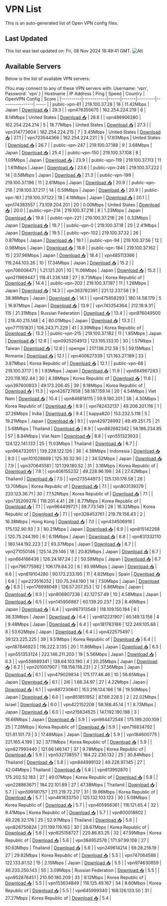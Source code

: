 # VPN List

This is an auto-generated list of Open VPN config files.

## Last Updated

This list was last updated on: Fri, 08 Nov 2024 18:49:41 GMT.
![Alt](https://repobeats.axiom.co/api/embed/186b98318ef1479477931607c1ad7d823f12451f.svg "Repobeats analytics image")

## Available Servers

Below is the list of available VPN servers:

(You may connect to any of these VPN servers with: Username: 'vpn', Password: 'vpn'.)
| Hostname | IP Address | Ping | Speed | Country | OpenVPN Config | Score |
|----------|------------|------|-------|---------|----------------| ----- |
| public-vpn-81 | 219.100.37.28 | 18 | 11.42Mbps | Japan | [Download 📥](./configs/server_0_JP.ovpn) | 29.3 |
| vpn476355675 | 162.254.224.219 | 6 | 8.14Mbps | United States | [Download 📥](./configs/server_1_US.ovpn) | 28.6 |
| vpn486906280 | 162.254.224.214 | 5 | 18.77Mbps | United States | [Download 📥](./configs/server_2_US.ovpn) | 27.3 |
| vpn314773604 | 162.254.224.215 | 7 | 3.45Mbps | United States | [Download 📥](./configs/server_3_US.ovpn) | 27.1 |
| vpn723544366 | 162.254.224.221 | 5 | 17.83Mbps | United States | [Download 📥](./configs/server_4_US.ovpn) | 26.7 |
| public-vpn-247 | 219.100.37.188 | 9 | 3.68Mbps | Japan | [Download 📥](./configs/server_5_JP.ovpn) | 25.4 |
| public-vpn-150 | 219.100.37.108 | 8 | 1.09Mbps | Japan | [Download 📥](./configs/server_6_JP.ovpn) | 23.9 |
| public-vpn-119 | 219.100.37.113 | 11 | 1.61Mbps | Japan | [Download 📥](./configs/server_7_JP.ovpn) | 23.6 |
| public-vpn-246 | 219.100.37.222 | 14 | 0.58Mbps | Japan | [Download 📥](./configs/server_8_JP.ovpn) | 21.3 |
| public-vpn-199 | 219.100.37.196 | 11 | 2.61Mbps | Japan | [Download 📥](./configs/server_9_JP.ovpn) | 20.9 |
| public-vpn-216 | 219.100.37.217 | 14 | 0.59Mbps | Japan | [Download 📥](./configs/server_10_JP.ovpn) | 20.9 |
| public-vpn-161 | 219.100.37.122 | 18 | 4.18Mbps | Japan | [Download 📥](./configs/server_11_JP.ovpn) | 20.1 |
| vpn174383557 | 73.109.204.201 | 20 | 0.00Mbps | United States | [Download 📥](./configs/server_12_US.ovpn) | 20.0 |
| public-vpn-214 | 219.100.37.216 | 8 | 1.23Mbps | Japan | [Download 📥](./configs/server_13_JP.ovpn) | 19.8 |
| public-vpn-221 | 219.100.37.218 | 26 | 0.32Mbps | Japan | [Download 📥](./configs/server_14_JP.ovpn) | 19.7 |
| public-vpn-0 | 219.100.37.18 | 20 | 2.41Mbps | Japan | [Download 📥](./configs/server_15_JP.ovpn) | 19.5 |
| public-vpn-102 | 219.100.37.32 | 26 | 0.87Mbps | Japan | [Download 📥](./configs/server_16_JP.ovpn) | 19.1 |
| public-vpn-94 | 219.100.37.56 | 12 | 0.98Mbps | Japan | [Download 📥](./configs/server_17_JP.ovpn) | 18.8 |
| public-vpn-184 | 219.100.37.162 | 15 | 237.96Mbps | Japan | [Download 📥](./configs/server_18_JP.ovpn) | 18.4 |
| vpn485113366 | 119.244.103.26 | 10 | 17.34Mbps | Japan | [Download 📥](./configs/server_19_JP.ovpn) | 15.2 |
| vpn706006471 | 1.21.121.201 | 10 | 11.06Mbps | Japan | [Download 📥](./configs/server_20_JP.ovpn) | 15.2 |
| vpn211969447 | 118.41.236.148 | 27 | 8.73Mbps | Korea Republic of | [Download 📥](./configs/server_21_KR.ovpn) | 14.4 |
| public-vpn-202 | 219.100.37.197 | 11 | 1.28Mbps | Japan | [Download 📥](./configs/server_22_JP.ovpn) | 14.3 |
| vpn363782391 | 221.12.237.58 | 9 | 38.98Mbps | Japan | [Download 📥](./configs/server_23_JP.ovpn) | 14.1 |
| vpn475858293 | 180.14.58.179 | 5 | 16.87Mbps | Japan | [Download 📥](./configs/server_24_JP.ovpn) | 13.9 |
| vpn743254364 | 212.19.9.31 | 115 | 21.31Mbps | Russian Federation | [Download 📥](./configs/server_25_RU.ovpn) | 13.4 |
| vpn976049500 | 218.40.215.148 | 4 | 80.01Mbps | Japan | [Download 📥](./configs/server_26_JP.ovpn) | 13.3 |
| vpn771151831 | 106.243.71.229 | 41 | 3.39Mbps | Korea Republic of | [Download 📥](./configs/server_27_KR.ovpn) | 13.2 |
| public-vpn-215 | 219.100.37.182 | 11 | 1.85Mbps | Japan | [Download 📥](./configs/server_28_JP.ovpn) | 12.8 |
| vpn0925204913 | 123.195.133.10 | 30 | 1.57Mbps | Taiwan | [Download 📥](./configs/server_29_TW.ovpn) | 12.6 |
| opengw | 217.138.212.58 | 5 | 59.15Mbps | Romania | [Download 📥](./configs/server_30_RO.ovpn) | 12.1 |
| vpn400627339 | 121.163.27.189 | 33 | 3.87Mbps | Korea Republic of | [Download 📥](./configs/server_31_KR.ovpn) | 12.1 |
| public-vpn-68 | 219.100.37.17 | 9 | 1.93Mbps | Japan | [Download 📥](./configs/server_32_JP.ovpn) | 11.9 |
| vpn684967283 | 220.118.162.44 | 30 | 4.38Mbps | Korea Republic of | [Download 📥](./configs/server_33_KR.ovpn) | 11.6 |
| vpn397600933 | 49.173.206.45 | 39 | 9.18Mbps | Korea Republic of | [Download 📥](./configs/server_34_KR.ovpn) | 11.3 |
| vpn426727658 | 58.187.159.14 | 20 | 4.54Mbps | Viet Nam | [Download 📥](./configs/server_35_VN.ovpn) | 10.4 |
| vpn846818115 | 59.9.180.201 | 38 | 4.30Mbps | Korea Republic of | [Download 📥](./configs/server_36_KR.ovpn) | 9.9 |
| vpn782432137 | 49.206.201.116 | 1 | 37.26Mbps | India | [Download 📥](./configs/server_37_IN.ovpn) | 9.4 |
| kappa820 | 153.232.5.118 | 5 | 19.21Mbps | Japan | [Download 📥](./configs/server_38_JP.ovpn) | 9.1 |
| vpn429728992 | 49.49.251.75 | 21 | 5.68Mbps | Thailand | [Download 📥](./configs/server_39_TH.ovpn) | 8.9 |
| vpn882682342 | 58.186.234.85 | 57 | 8.84Mbps | Viet Nam | [Download 📥](./configs/server_40_VN.ovpn) | 8.8 |
| vpn551323933 | 124.122.141.133 | 25 | 11.03Mbps | Thailand | [Download 📥](./configs/server_41_TH.ovpn) | 8.7 |
| vpn964732051 | 139.228.122.126 | 36 | 4.38Mbps | Indonesia | [Download 📥](./configs/server_42_ID.ovpn) | 8.0 |
| vpn101028669 | 125.30.32.90 | 2 | 34.52Mbps | Japan | [Download 📥](./configs/server_43_JP.ovpn) | 7.9 |
| vpn370645581 | 121.139.180.52 | 31 | 3.16Mbps | Korea Republic of | [Download 📥](./configs/server_44_KR.ovpn) | 7.8 |
| vpn406155232 | 49.228.96.198 | 24 | 27.42Mbps | Thailand | [Download 📥](./configs/server_45_TH.ovpn) | 7.5 |
| vpn273544973 | 125.130.176.58 | 28 | 13.70Mbps | Korea Republic of | [Download 📥](./configs/server_46_KR.ovpn) | 7.1 |
| vpn803139379 | 220.123.36.71 | 30 | 77.52Mbps | Korea Republic of | [Download 📥](./configs/server_47_KR.ovpn) | 7.1 |
| vpn735209276 | 119.201.4.41 | 28 | 8.77Mbps | Korea Republic of | [Download 📥](./configs/server_48_KR.ovpn) | 7.1 |
| vpn964499721 | 59.7.73.149 | 28 | 16.32Mbps | Korea Republic of | [Download 📥](./configs/server_49_KR.ovpn) | 7.1 |
| vpn328453761 | 219.79.156.43 | 2 | 16.38Mbps | Hong Kong | [Download 📥](./configs/server_50_HK.ovpn) | 7.0 |
| vpn434506916 | 175.132.90.93 | 3 | 80.21Mbps | Japan | [Download 📥](./configs/server_51_JP.ovpn) | 6.9 |
| vpn815142268 | 120.75.244.190 | 6 | 6.19Mbps | Japan | [Download 📥](./configs/server_52_JP.ovpn) | 6.8 |
| vpn831332110 | 180.144.192.223 | 2 | 93.37Mbps | Japan | [Download 📥](./configs/server_53_JP.ovpn) | 6.7 |
| vpn271050146 | 125.14.29.146 | 18 | 20.82Mbps | Japan | [Download 📥](./configs/server_54_JP.ovpn) | 6.7 |
| vpn664166436 | 126.24.187.24 | 2 | 50.58Mbps | Japan | [Download 📥](./configs/server_55_JP.ovpn) | 6.7 |
| vpn796775982 | 106.179.84.22 | 6 | 93.98Mbps | Japan | [Download 📥](./configs/server_56_JP.ovpn) | 6.6 |
| vpn619104280 | 90.173.233.195 | 11 | 4.82Mbps | Spain | [Download 📥](./configs/server_57_ES.ovpn) | 6.6 |
| vpn223516252 | 120.75.244.190 | 14 | 7.50Mbps | Japan | [Download 📥](./configs/server_58_JP.ovpn) | 6.5 |
| vpn176998049 | 126.57.207.253 | 12 | 6.86Mbps | Japan | [Download 📥](./configs/server_59_JP.ovpn) | 6.5 |
| vpn806807238 | 42.127.57.49 | 10 | 4.58Mbps | Japan | [Download 📥](./configs/server_60_JP.ovpn) | 6.5 |
| vpn145956887 | 60.139.20.237 | 23 | 8.46Mbps | Japan | [Download 📥](./configs/server_61_JP.ovpn) | 6.4 |
| vpn967313548 | 118.109.150.194 | 6 | 38.33Mbps | Japan | [Download 📥](./configs/server_62_JP.ovpn) | 6.4 |
| vpn812231907 | 60.149.13.158 | 4 | 9.48Mbps | Japan | [Download 📥](./configs/server_63_JP.ovpn) | 6.4 |
| vpn181783186 | 122.249.105.68 | 8 | 53.62Mbps | Japan | [Download 📥](./configs/server_64_JP.ovpn) | 6.4 |
| vpn422575497 | 39.123.225.225 | 39 | 9.51Mbps | Korea Republic of | [Download 📥](./configs/server_65_KR.ovpn) | 6.4 |
| vpn187846923 | 116.222.3.135 | 20 | 11.86Mbps | Japan | [Download 📥](./configs/server_66_JP.ovpn) | 6.3 |
| vpn551353124 | 222.146.211.203 | 19 | 5.56Mbps | Japan | [Download 📥](./configs/server_67_JP.ovpn) | 6.3 |
| vpn558689341 | 138.64.103.190 | 4 | 20.25Mbps | Japan | [Download 📥](./configs/server_68_JP.ovpn) | 6.2 |
| vpn201007907 | 118.156.118.231 | 2 | 37.56Mbps | Japan | [Download 📥](./configs/server_69_JP.ovpn) | 6.1 |
| vpn479029834 | 175.177.46.46 | 10 | 56.65Mbps | Japan | [Download 📥](./configs/server_70_JP.ovpn) | 6.1 |
| 2i6 | 1.66.34.97 | 27 | 4.22Mbps | Japan | [Download 📥](./configs/server_71_JP.ovpn) | 6.1 |
| vpn887230641 | 153.216.134.166 | 18 | 19.50Mbps | Japan | [Download 📥](./configs/server_72_JP.ovpn) | 6.0 |
| vpn851851952 | 87.68.228.5 | 2 | 22.02Mbps | Israel | [Download 📥](./configs/server_73_IL.ovpn) | 6.0 |
| vpn422152208 | 58.188.45.14 | 1 | 8.73Mbps | Japan | [Download 📥](./configs/server_74_JP.ovpn) | 6.0 |
| vpn215634525 | 147.192.190.198 | 3 | 18.66Mbps | Japan | [Download 📥](./configs/server_75_JP.ovpn) | 5.9 |
| vpn984472548 | 175.199.200.109 | 25 | 7.28Mbps | Korea Republic of | [Download 📥](./configs/server_76_KR.ovpn) | 5.9 |
| vpn716834792 | 121.81.101.73 | 3 | 17.48Mbps | Japan | [Download 📥](./configs/server_77_JP.ovpn) | 5.9 |
| vpn184600775 | 221.165.4.199 | 32 | 37.11Mbps | Korea Republic of | [Download 📥](./configs/server_78_KR.ovpn) | 5.9 |
| vpn827993440 | 121.66.146.147 | 37 | 9.78Mbps | Korea Republic of | [Download 📥](./configs/server_79_KR.ovpn) | 5.9 |
| vpn532738557 | 184.22.230.132 | 25 | 30.84Mbps | Thailand | [Download 📥](./configs/server_80_TH.ovpn) | 5.8 |
| vpn844999132 | 49.228.97.145 | 27 | 42.04Mbps | Thailand | [Download 📥](./configs/server_81_TH.ovpn) | 5.8 |
| vpn813992870 | 175.202.52.183 | 27 | 49.07Mbps | Korea Republic of | [Download 📥](./configs/server_82_KR.ovpn) | 5.8 |
| vpn228863671 | 184.22.101.89 | 27 | 47.38Mbps | Thailand | [Download 📥](./configs/server_83_TH.ovpn) | 5.7 |
| vpn599181757 | 211.219.72.217 | 31 | 19.96Mbps | Korea Republic of | [Download 📥](./configs/server_84_KR.ovpn) | 5.7 |
| vpn461833750 | 125.132.103.123 | 30 | 5.08Mbps | Korea Republic of | [Download 📥](./configs/server_85_KR.ovpn) | 5.7 |
| vpn405956361 | 116.121.65.4 | 32 | 9.41Mbps | Korea Republic of | [Download 📥](./configs/server_86_KR.ovpn) | 5.7 |
| vpn800018802 | 49.228.32.176 | 25 | 52.97Mbps | Thailand | [Download 📥](./configs/server_87_TH.ovpn) | 5.6 |
| vpn826750824 | 211.199.119.163 | 30 | 28.67Mbps | Korea Republic of | [Download 📥](./configs/server_88_KR.ovpn) | 5.6 |
| vpn825158727 | 220.86.83.25 | 32 | 47.59Mbps | Korea Republic of | [Download 📥](./configs/server_89_KR.ovpn) | 5.6 |
| vpn384952578 | 171.97.99.108 | 27 | 50.63Mbps | Thailand | [Download 📥](./configs/server_90_TH.ovpn) | 5.6 |
| vpn249614214 | 59.28.216.19 | 27 | 29.82Mbps | Korea Republic of | [Download 📥](./configs/server_91_KR.ovpn) | 5.5 |
| vpn747064588 | 122.133.81.52 | 15 | 2.15Mbps | Japan | [Download 📥](./configs/server_92_JP.ovpn) | 5.5 |
| vpn974630859 | 46.233.250.143 | 55 | 3.09Mbps | Russian Federation | [Download 📥](./configs/server_93_RU.ovpn) | 5.5 |
| vpn952878451 | 210.90.180.209 | 33 | 9.12Mbps | Korea Republic of | [Download 📥](./configs/server_94_KR.ovpn) | 5.5 |
| vpn153634849 | 116.125.49.167 | 34 | 8.60Mbps | Korea Republic of | [Download 📥](./configs/server_95_KR.ovpn) | 5.5 |
| vpn645999340 | 168.126.133.50 | 31 | 27.27Mbps | Korea Republic of | [Download 📥](./configs/server_96_KR.ovpn) | 5.4 |
